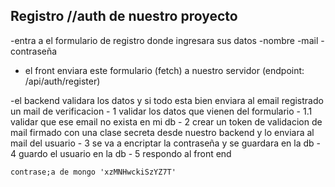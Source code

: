 ## Registro //auth de nuestro proyecto 

-entra a el formulario de registro donde ingresara sus datos
    -nombre
    -mail
    -contraseña

- el front enviara este formulario (fetch) a nuestro servidor (endpoint: /api/auth/register)

-el backend validara los datos y si todo esta bien enviara al email registrado un mail de verificacion
    - 1 validar los datos que vienen del formulario
    - 1.1 validar que ese email no exista en mi db
    - 2 crear un token de validacion de mail firmado con una clase secreta desde nuestro backend y lo enviara al mail del usuario
    - 3 se va a encriptar la contraseña y se guardara en la db
    - 4 guardo el usuario en la db
    - 5 respondo al front end

    contrase;a de mongo 'xzMNHwckiSzYZ7T'